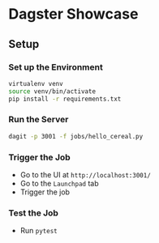 # Dagster Showcase

## Setup
### Set up the Environment
```bash
virtualenv venv
source venv/bin/activate
pip install -r requirements.txt
```

### Run the Server
```bash
dagit -p 3001 -f jobs/hello_cereal.py
```

### Trigger the Job
- Go to the UI at `http://localhost:3001/`
- Go to the `Launchpad` tab
- Trigger the job

### Test the Job
- Run `pytest`